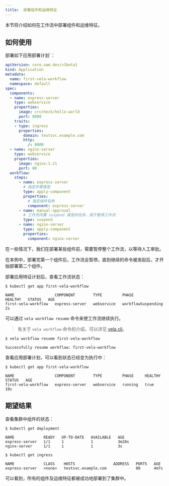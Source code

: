 ```yaml
---
title:  部署组件和运维特征
---
```


本节将介绍如何在工作流中部署组件和运维特征。

## 如何使用

部署如下应用部署计划`：

```yaml
apiVersion: core.oam.dev/v1beta1
kind: Application
metadata:
  name: first-vela-workflow
  namespace: default
spec:
  components:
  - name: express-server
    type: webservice
    properties:
      image: crccheck/hello-world
      port: 8000
    traits:
    - type: ingress
      properties:
        domain: testsvc.example.com
        http:
          /: 8000
  - name: nginx-server
    type: webservice
    properties:
      image: nginx:1.21
      port: 80
  workflow:
    steps:
      - name: express-server
        # 指定步骤类型
        type: apply-component
        properties:
          # 指定组件名称
          component: express-server
      - name: manual-approval
        # 工作流内置 suspend 类型的任务，用于暂停工作流
        type: suspend
      - name: nginx-server
        type: apply-component
        properties:
          component: nginx-server
```

在一些情况下，我们在部署某些组件前，需要暂停整个工作流，以等待人工审批。

在本例中，部署完第一个组件后，工作流会暂停。直到继续的命令被发起后，才开始部署第二个组件。

部署应用特征计划后，查看工作流状态：

```shell
$ kubectl get app first-vela-workflow

NAME                  COMPONENT        TYPE         PHASE                HEALTHY   STATUS   AGE
first-vela-workflow   express-server   webservice   workflowSuspending                      2s
```

可以通过 `vela workflow resume` 命令来使工作流继续执行。

> 有关于 `vela workflow` 命令的介绍，可以详见 [vela cli](../../cli/vela_workflow)。

```shell
$ vela workflow resume first-vela-workflow

Successfully resume workflow: first-vela-workflow
```

查看应用部署计划，可以看到状态已经变为执行中：

```shell
$ kubectl get app first-vela-workflow

NAME                  COMPONENT        TYPE         PHASE     HEALTHY   STATUS   AGE
first-vela-workflow   express-server   webservice   running   true               10s
```

## 期望结果

查看集群中组件的状态：

```shell
$ kubectl get deployment

NAME             READY   UP-TO-DATE   AVAILABLE   AGE
express-server   1/1     1            1           3m28s
nginx-server     1/1     1            1           3s

$ kubectl get ingress

NAME             CLASS    HOSTS                 ADDRESS   PORTS   AGE
express-server   <none>   testsvc.example.com             80      4m7s
```

可以看到，所有的组件及运维特征都被成功地部署到了集群中。